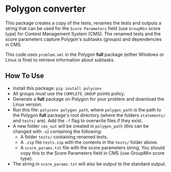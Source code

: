 # Polygon converter

This package creates a copy of the tests, renames the tests and outputs a string that can be used
for the `Score Parameters` field (use `GroupMin` score type) for Contest Management System (CMS).
The renamed tests and the score parameters capture Polygon's subtasks (groups) and dependencies in CMS.

This code uses `problem.xml` in the Polygon **full** package (either Windows or Linux is fine) to retrieve information about subtasks.

## How To Use

- Install this package: `pip install polyconv`
- All groups must use the `COMPLETE_GROUP` points policy.
- Generate a **full** package on Polygon for your problem and download the Linux version.
- Run this file: `polyconv polygon_path`, where `polygon_path` is the path to the Polygon **full** package's root directory (where the folders `statements/` and `tests/` are). Add the `-f` flag to overwrite files if they exist.
- A new folder `cms_out` will be created in `polygon_path` (this can be changed with `-o`) containing the following:
  - A folder `tests/` containing renamed tests.
  - A `.zip` file `tests.zip` with the contents in the `tests/` folder above.
  - A `score_params.txt` file with the score parameters string. You should copy this to the Score Parameters field in CMS (use GroupMin score type).
- The string in `score_params.txt` will also be output to the standard output.
